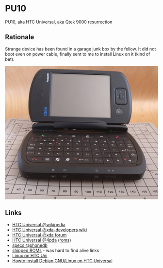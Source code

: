 # PU10
PU10, aka HTC Universal, aka Qtek 9000 resurrection

## Rationale

Strange device has been found in a garage junk box by the fellow. It did not boot even on power cable, finally sent to me to install Linux on it (kind of bet).

![PU10 Qtek 9000](img/pu10_001.png?raw=true "PU10 Qtek 9000")

## Links

- [HTC Universal @wikipedia](https://en.wikipedia.org/wiki/HTC_Universal)
- [HTC Universal @xda-developers wiki](https://forum.xda-developers.com/wiki/HTC_Universal)
- [HTC Universal @xda forum](https://forum.xda-developers.com/htc-mda-pro)
- [HTC Universal @4pda](http://4pda.ru/forum/index.php?showtopic=17581&st=0) ([roms](http://4pda.ru/forum/index.php?showtopic=81086))
- [specs @phonedb](http://phonedb.net/index.php?m=device&id=310&c=qtek_9000__htc_universal)
- [shipped ROMs](http://shipped-roms.com/index.php?category=windows%20mobile&model=Universal) - was hard to find alive links
- [Linux on HTC Uni](http://www.unilinux.4fan.cz/)
- [Howto install Debian GNU/Linux on HTC Universal](https://www.rainbowbreeze.it/howto-install-debian-gnulinux-on-htc-universal/)
